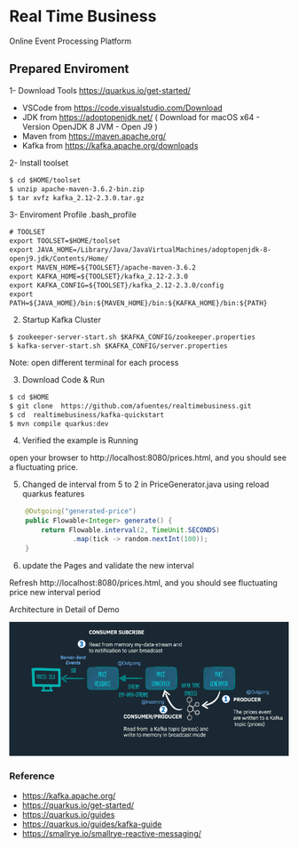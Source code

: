 # Real Time Business

Online Event Processing Platform

## Prepared Enviroment

1- Download Tools https://quarkus.io/get-started/

* VSCode from https://code.visualstudio.com/Download
* JDK    from https://adoptopenjdk.net/ ( Download for macOS x64 - Version OpenJDK 8 JVM - Open J9 )
* Maven from https://maven.apache.org/
* Kafka from https://kafka.apache.org/downloads

2- Install toolset 

```shell
$ cd $HOME/toolset
$ unzip apache-maven-3.6.2-bin.zip
$ tar xvfz kafka_2.12-2.3.0.tar.gz  
```

3- Enviroment Profile .bash_profile 

```shell
# TOOLSET 
export TOOLSET=$HOME/toolset
export JAVA_HOME=/Library/Java/JavaVirtualMachines/adoptopenjdk-8-openj9.jdk/Contents/Home/ 
export MAVEN_HOME=${TOOLSET}/apache-maven-3.6.2
export KAFKA_HOME=${TOOLSET}/kafka_2.12-2.3.0
export KAFKA_CONFIG=${TOOLSET}/kafka_2.12-2.3.0/config
export PATH=${JAVA_HOME}/bin:${MAVEN_HOME}/bin:${KAFKA_HOME}/bin:${PATH}
```

2. Startup Kafka Cluster 

```shell
$ zookeeper-server-start.sh $KAFKA_CONFIG/zookeeper.properties
$ kafka-server-start.sh $KAFKA_CONFIG/server.properties
```
Note:  open different terminal for each process 

3. Download Code & Run  

```shell
$ cd $HOME
$ git clone  https://github.com/afuentes/realtimebusiness.git
$ cd  realtimebusiness/kafka-quickstart
$ mvn compile quarkus:dev
```

4. Verified the example is Running 

 open your browser to http://localhost:8080/prices.html, and you should see a fluctuating price.

5. Changed de interval from 5 to 2 in PriceGenerator.java using reload quarkus features 

```java
    @Outgoing("generated-price")
    public Flowable<Integer> generate() {
        return Flowable.interval(2, TimeUnit.SECONDS)
                .map(tick -> random.nextInt(100));
    }
```

6. update the Pages and validate the new interval 

 Refresh  http://localhost:8080/prices.html, and you should see fluctuating price new interval period

Architecture in Detail of Demo

![Architecture](/Kafka_detail.png)
### Reference

* https://kafka.apache.org/
* https://quarkus.io/get-started/ 
* https://quarkus.io/guides
* https://quarkus.io/guides/kafka-guide
* https://smallrye.io/smallrye-reactive-messaging/


